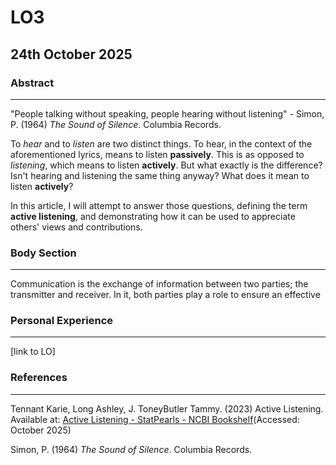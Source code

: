 # LO3

## 24th October 2025

### Abstract

----------------------------------------------

"People talking without speaking, people hearing without listening" - Simon, P. (1964) *The Sound of Silence*. Columbia Records.

To *hear* and to *listen* are two distinct things. To hear, in the context of the aforementioned lyrics, means to listen **passively**. This is as opposed to *listening*, which means to listen **actively**. But what exactly is the difference? Isn't hearing and listening the same thing anyway? What does it mean to listen **actively**? 

In this article, I will attempt to answer those questions, defining the term **active listening**, and demonstrating how it can be used to appreciate others' views and contributions.

### Body Section

----------------------------------------------

Communication is the exchange of information between two parties; the transmitter and receiver. In it, both parties play a role to ensure an effective 



### Personal Experience

----------------------------------------------

[link to LO]

### References

----------------------------------------------



Tennant Karie, Long Ashley, J. ToneyButler Tammy. (2023) Active Listening. Available at: [Active Listening - StatPearls - NCBI Bookshelf](https://www.ncbi.nlm.nih.gov/books/NBK442015/)(Accessed: October 2025)

Simon, P. (1964) *The Sound of Silence*. Columbia Records.

